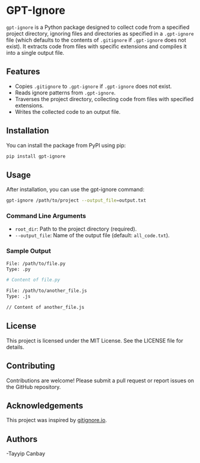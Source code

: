 # GPT-Ignore

`gpt-ignore` is a Python package designed to collect code from a specified project directory, ignoring files and directories as specified in a `.gpt-ignore` file (which defaults to the contents of `.gitignore` if `.gpt-ignore` does not exist). It extracts code from files with specific extensions and compiles it into a single output file.

## Features

- Copies `.gitignore` to `.gpt-ignore` if `.gpt-ignore` does not exist.
- Reads ignore patterns from `.gpt-ignore`.
- Traverses the project directory, collecting code from files with specified extensions.
- Writes the collected code to an output file.

## Installation

You can install the package from PyPI using pip:

```sh
pip install gpt-ignore
```

## Usage

After installation, you can use the gpt-ignore command:
    
```sh
gpt-ignore /path/to/project --output_file=output.txt
```

### Command Line Arguments
- `root_dir`: Path to the project directory (required).
- `--output_file`: Name of the output file (default: `all_code.txt`).

### Sample Output

```sh
File: /path/to/file.py
Type: .py

# Content of file.py

File: /path/to/another_file.js
Type: .js

// Content of another_file.js
```

## License

This project is licensed under the MIT License. See the LICENSE file for details.

## Contributing

Contributions are welcome! Please submit a pull request or report issues on the GitHub repository.

## Acknowledgements

This project was inspired by [gitignore.io](https://www.gitignore.io/).

## Authors
 -Tayyip Canbay 